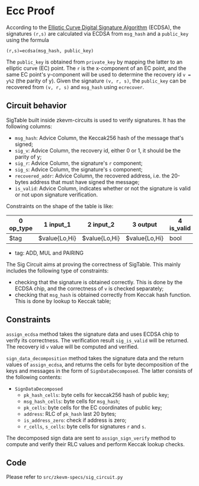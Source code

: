 # Ecc Proof

[Elliptic Curve Digital Signature Algorithm]: https://en.wikipedia.org/wiki/Elliptic_Curve_Digital_Signature_Algorithm

According to the [Elliptic Curve Digital Signature Algorithm] (ECDSA), the signatures `(r,s)` are calculated via ECDSA from `msg_hash` and a `public_key` using the formula

`(r,s)=ecdsa(msg_hash, public_key)`

The `public_key` is obtained from `private_key` by mapping the latter to an elliptic curve (EC) point. The `r` is the x-component of an EC point, and the same EC point's y-component will be used to determine the recovery id `v = y%2` (the parity of y). Given the signature `(v, r, s)`, the `public_key` can be recovered from `(v, r, s)` and `msg_hash` using `ecrecover`.


## Circuit behavior

SigTable built inside zkevm-circuits is used to verify signatures. It has the following columns:
- `msg_hash`: Advice Column, the Keccak256 hash of the message that's signed;
- `sig_v`: Advice Column, the recovery id, either 0 or 1, it should be the parity of y;
- `sig_r`: Advice Column, the signature's `r` component;
- `sig_s`: Advice Column, the signature's `s` component;
- `recovered_addr`: Advice Column, the recovered address, i.e. the 20-bytes address that must have signed the message;
- `is_valid`: Advice Column, indicates whether or not the signature is valid or not upon signature verification.

Constraints on the shape of the table is like:

| 0 op_type | 1 input_1     | 2 input_2     | 3 output      | 4 is_valid |
| --------- | ------------- | ------------- | ------------- |  ---------- |
|   $tag    | $value{Lo,Hi} | $value{Lo,Hi} | $value{Lo,Hi} |    bool     |  

* tag: ADD, MUL and PAIRING

The Sig Circuit aims at proving the correctness of SigTable. This mainly includes the following type of constraints:
- checking that the signature is obtained correctly. This is done by the ECDSA chip, and the correctness of `v` is checked separately;
- checking that `msg_hash` is obtained correctly from Keccak hash function. This is done by lookup to Keccak table;


## Constraints

`assign_ecdsa` method takes the signature data and uses ECDSA chip to verify its correctness. The verification result `sig_is_valid` will be returned. The recovery id `v` value will be computed and verified.

`sign_data_decomposition` method takes the signature data and the return values of `assign_ecdsa`, and returns the cells for byte decomposition of the keys and messages in the form of `SignDataDecomposed`. The latter consists of the following contents:
- `SignDataDecomposed`
    - `pk_hash_cells`: byte cells for keccak256 hash of public key;
    - `msg_hash_cells`: byte cells for `msg_hash`;
    - `pk_cells`: byte cells for the EC coordinates of public key;
    - `address`: RLC of `pk_hash` last 20 bytes;
    - `is_address_zero`: check if address is zero;
    - `r_cells`, `s_cells`: byte cells for signatures `r` and `s`.

The decomposed sign data are sent to `assign_sign_verify` method to compute and verify their RLC values and perform Keccak lookup checks. 

## Code

Please refer to `src/zkevm-specs/sig_circuit.py`